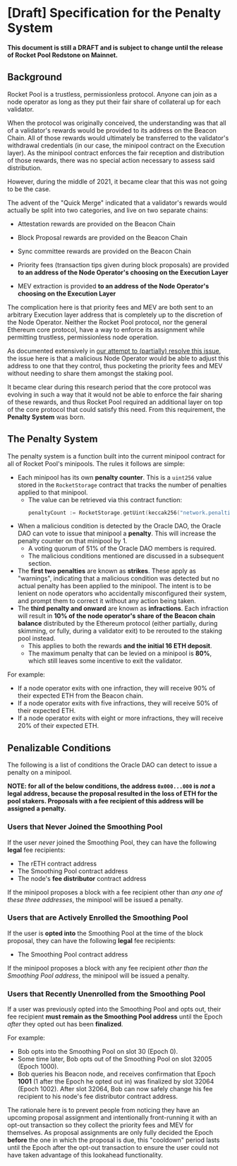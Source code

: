 # [Draft] Specification for the Penalty System

**This document is still a DRAFT and is subject to change until the release of Rocket Pool Redstone on Mainnet.**

## Background

Rocket Pool is a trustless, permissionless protocol.
Anyone can join as a node operator as long as they put their fair share of collateral up for each validator.

When the protocol was originally conceived, the understanding was that all of a validator's rewards would be provided to its address on the Beacon Chain.
All of those rewards would ultimately be transferred to the validator's withdrawal credentials (in our case, the minipool contract on the Execution layer).
As the minipool contract enforces the fair reception and distribution of those rewards, there was no special action necessary to assess said distribution.

However, during the middle of 2021, it became clear that this was not going to be the case.

The advent of the "Quick Merge" indicated that a validator's rewards would actually be split into two categories, and live on two separate chains:

- Attestation rewards are provided on the Beacon Chain
- Block Proposal rewards are provided on the Beacon Chain
- Sync committee rewards are provided on the Beacon Chain

- Priority fees (transaction tips given during block proposals) are provided **to an address of the Node Operator's choosing on the Execution Layer**
- MEV extraction is provided **to an address of the Node Operator's choosing on the Execution Layer**

The complication here is that priority fees and MEV are both sent to an arbitrary Execution layer address that is completely up to the discretion of the Node Operator.
Neither the Rocket Pool protocol, nor the general Ethereum core protocol, have a way to enforce its assignment while permitting trustless, permissionless node operation.

As documented extensively in [our attempt to (partially) resolve this issue](https://github.com/ethereum/consensus-specs/pull/2454), the issue here is that a malicious Node Operator would be able to adjust this address to one that they control, thus pocketing the priority fees and MEV without needing to share them amongst the staking pool.

It became clear during this research period that the core protocol was evolving in such a way that it would not be able to enforce the fair sharing of these rewards, and thus Rocket Pool required an additional layer on top of the core protocol that could satisfy this need.
From this requirement, the **Penalty System** was born.


## The Penalty System

The penalty system is a function built into the current minipool contract for all of Rocket Pool's minipools.
The rules it follows are simple:

- Each minipool has its own **penalty counter**. This is a `uint256` value stored in the `RocketStorage` contract that tracks the number of penalties applied to that minipool.
  - The value can be retrieved via this contract function:
    ```go
    penaltyCount := RocketStorage.getUint(keccak256("network.penalties.penalty", minipoolAddress))
    ```
- When a malicious condition is detected by the Oracle DAO, the Oracle DAO can vote to issue that minipool a **penalty**. This will increase the penalty counter on that minipool by 1.
  - A voting quorum of 51% of the Oracle DAO members is required.
  - The malicious conditions mentioned are discussed in a subsequent section.
- The **first two penalties** are known as **strikes**. These apply as "warnings", indicating that a malicious condition was detected but no actual penalty has been applied to the minipool. The intent is to be lenient on node operators who accidentally misconfigured their system, and prompt them to correct it without any action being taken.
- The **third penalty and onward** are known as **infractions**. Each infraction will result in **10% of the node operator's share of the Beacon chain balance** distributed by the Ethereum protocol (either partially, during skimming, or fully, during a validator exit) to be rerouted to the staking pool instead.
  - This applies to both the rewards **and the initial 16 ETH deposit**.
  - The maximum penalty that can be levied on a minipool is **80%**, which still leaves some incentive to exit the validator.

For example:
  - If a node operator exits with one infraction, they will receive 90% of their expected ETH from the Beacon chain.
  - If a node operator exits with five infractions, they will receive 50% of their expected ETH.
  - If a node operator exits with eight or more infractions, they will receive 20% of their expected ETH.


## Penalizable Conditions

The following is a list of conditions the Oracle DAO can detect to issue a penalty on a minipool.

**NOTE: for all of the below conditions, the address `0x000...000` is *not* a legal address, because the proposal resulted in the loss of ETH for the pool stakers. Proposals with a fee recipient of this address will be assigned a penalty.**


### Users that Never Joined the Smoothing Pool

If the user *never* joined the Smoothing Pool, they can have the following **legal** fee recipients:
- The rETH contract address
- The Smoothing Pool contract address
- The node's **fee distributor** contract address

If the minipool proposes a block with a fee recipient other than *any one of these three addresses*, the minipool will be issued a penalty.


### Users that are Actively Enrolled the Smoothing Pool

If the user is **opted into** the Smoothing Pool at the time of the block proposal, they can have the following **legal** fee recipients:
- The Smoothing Pool contract address

If the minipool proposes a block with any fee recipient *other than the Smoothing Pool address*, the minipool will be issued a penalty.


### Users that Recently Unenrolled from the Smoothing Pool

If a user was previously opted into the Smoothing Pool and opts out, their fee recipient **must remain as the Smoothing Pool address** until the Epoch *after* they opted out has been **finalized**.

For example:

- Bob opts into the Smoothing Pool on slot 30 (Epoch 0).
- Some time later, Bob opts out of the Smoothing Pool on slot 32005 (Epoch 1000).
- Bob queries his Beacon node, and receives confirmation that Epoch **1001** (1 after the Epoch he opted out in) was finalized by slot 32064 (Epoch 1002). After slot 32064, Bob can now safely change his fee recipient to his node's fee distributor contract address.

The rationale here is to prevent people from noticing they have an upcoming proposal assignment and intentionally front-running it with an opt-out transaction so they collect the priority fees and MEV for themselves.
As proposal assignments are only fully decided the Epoch **before** the one in which the proposal is due, this "cooldown" period lasts until the Epoch after the opt-out transaction to ensure the user could not have taken advantage of this lookahead functionality.